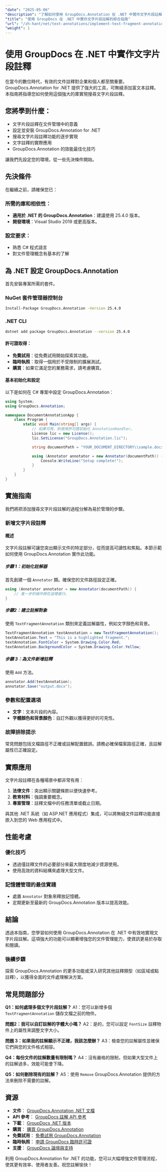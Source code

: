 ```yaml
---
"date": "2025-05-06"
"description": "了解如何使用 GroupDocs.Annotation 在 .NET 中實作文字片段註解。本指南涵蓋高效文件管理的設定、實作和實際應用。"
"title": "使用 GroupDocs 在 .NET 中實作文字片段註解的綜合指南"
"url": "/zh-hant/net/text-annotations/implement-text-fragment-annotations-net-groupdocs/"
"weight": 1
---
```


# 使用 GroupDocs 在 .NET 中實作文字片段註釋

在當今的數位時代，有效的文件註釋對企業和個人都至關重要。 GroupDocs.Annotation for .NET 提供了強大的工具，可無縫添加富文本註釋。本指南將指導您如何使用這個強大的庫實現搜尋文字片段註釋。

## 您將學到什麼：
- 文字片段註釋在文件管理中的意義
- 設定並安裝 GroupDocs.Annotation for .NET
- 搜尋文字片段註釋功能的逐步實現
- 文字註釋的實際應用
- GroupDocs.Annotation 的效能最佳化技巧

讓我們先設定您的環境，從一些先決條件開始。

## 先決條件

在繼續之前，請確保您已：

### 所需的庫和相依性：
- **適用於 .NET 的 GroupDocs.Annotation**：建議使用 25.4.0 版本。
- **開發環境**：Visual Studio 2019 或更高版本。

### 設定要求：
- 熟悉 C# 程式語言
- 對文件管理概念有基本的了解

## 為 .NET 設定 GroupDocs.Annotation

首先安裝專案所需的套件。

### NuGet 套件管理器控制台
```bash
Install-Package GroupDocs.Annotation -Version 25.4.0
```

### .NET CLI
```bash
dotnet add package GroupDocs.Annotation --version 25.4.0
```

#### 許可證取得：
- **免費試用**：從免費試用開始探索其功能。
- **臨時執照**：取得一個用於不受限制的擴展測試。
- **購買**：如果它滿足您的業務需求，請考慮購買。

#### 基本初始化和設定
以下是如何在 C# 專案中設定 GroupDocs.Annotation：

```csharp
using System;
using GroupDocs.Annotation;

namespace DocumentAnnotationApp {
    class Program {
        static void Main(string[] args) {
            // 如果可用，則使用許可證初始化 AnnotationHandler。
            License lic = new License();
            lic.SetLicense("GroupDocs.Annotation.lic");

            string documentPath = "YOUR_DOCUMENT_DIRECTORY\\sample.docx";

            using (Annotator annotator = new Annotator(documentPath)) {
                Console.WriteLine("Setup complete!");
            }
        }
    }
}
```

## 實施指南
我們將把添加搜尋文字片段註解的過程分解為易於管理的步驟。

### 新增文字片段註釋
#### 概述
文字片段註解可讓您突出顯示文件的特定部分，從而提高可讀性和焦點。本節示範如何使用 GroupDocs.Annotation 實作此功能。

##### 步驟 1：初始化註解器
首先創建一個 `Annotator` 類。確保您的文件路徑設定正確。

```csharp
using (Annotator annotator = new Annotator(documentPath)) {
    // 進一步的操作將在這裡進行。
}
```

##### 步驟2：建立註解對象
使用 `TextFragmentAnnotation` 類別來定義註解屬性，例如文字顏色和背景。

```csharp
TextFragmentAnnotation textAnnotation = new TextFragmentAnnotation();
textAnnotation.Text = "This is a highlighted fragment.";
textAnnotation.FontColor = System.Drawing.Color.Red;
textAnnotation.BackgroundColor = System.Drawing.Color.Yellow;
```

##### 步驟 3：為文件新增註釋
使用 `Add` 方法。

```csharp
annotator.Add(textAnnotation);
annotator.Save("output.docx");
```

### 參數和配置選項
- **文字**：文本片段的內容。
- **字體顏色和背景顏色**：自訂外觀以獲得更好的可見性。

### 故障排除提示
常見問題包括文檔路徑不正確或註解配置錯誤。請務必確保檔案路徑正確，且註解屬性已正確設定。

## 實際應用
文字片段註釋在各種場景中都非常有用：
1. **法律文件**：突出顯示關鍵條款以便快速參考。
2. **教育材料**：強調重要概念。
3. **專案管理**：註釋文檔中的任務清單或截止日期。

與其他 .NET 系統（如 ASP.NET 應用程式）集成，可以將無縫文件註釋功能直接嵌入到您的 Web 應用程式中。

## 性能考慮
### 優化技巧
- 透過僅註釋文件的必要部分來最大限度地減少資源使用。
- 使用高效的資料結構來處理大型文件。

### 記憶體管理的最佳實踐
- 處置 `Annotator` 對象來釋放記憶體。
- 定期更新至最新的 GroupDocs.Annotation 版本以提高效能。

## 結論
透過本指南，您學習如何使用 GroupDocs.Annotation 在 .NET 中有效地實現文字片段註解。這項強大的功能可以顯著增強您的文件管理能力，使資訊更易於存取和閱讀。

### 後續步驟
探索 GroupDocs.Annotation 的更多功能或深入研究其他註釋類型（如區域或點註釋），以獲得全面的文件處理解決方案。

## 常見問題部分
**Q1：如何處理多個文字片段註解？**
A1：您可以新增多個 `TextFragmentAnnotation` 儲存文檔之前的物件。

**問題2：我可以自訂註解的字體大小嗎？**
A2：是的，您可以設定 `FontSize` 註釋物件上的屬性來調整文字大小。

**問題 3：如果我的註解顯示不正確，我該怎麼辦？**
A3：檢查您的註解屬性並確保它們與您的文件格式相容。

**Q4：每份文件的註解數量有限制嗎？**
A4：沒有嚴格的限制，但如果大型文件上的註解過多，效能可能會下降。

**Q5：如何刪除現有的註解？**
A5：使用 `Remove` GroupDocs.Annotation 提供的方法來刪除不需要的註解。

## 資源
- **文件**： [GroupDocs.Annotation .NET 文檔](https://docs.groupdocs.com/annotation/net/)
- **API 參考**： [GroupDocs 註解 API 參考](https://reference.groupdocs.com/annotation/net/)
- **下載**： [GroupDocs .NET 版本](https://releases.groupdocs.com/annotation/net/)
- **購買**： [購買 GroupDocs.Annotation](https://purchase.groupdocs.com/buy)
- **免費試用**： [免費試用 GroupDocs.Annotation](https://releases.groupdocs.com/annotation/net/)
- **臨時執照**： [申請 GroupDocs 臨時許可證](https://purchase.groupdocs.com/temporary-license/)
- **支援**： [GroupDocs 論壇與支持](https://forum.groupdocs.com/c/annotation/)

利用 GroupDocs.Annotation for .NET 的功能，您可以大幅增強文件管理流程，使其更有效率、使用者友善。祝您註解愉快！